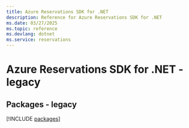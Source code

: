 ```yaml
---
title: Azure Reservations SDK for .NET
description: Reference for Azure Reservations SDK for .NET
ms.date: 03/27/2025
ms.topic: reference
ms.devlang: dotnet
ms.service: reservations
---
```

# Azure Reservations SDK for .NET - legacy
## Packages - legacy
[!INCLUDE [packages](reservations-index.md)]
